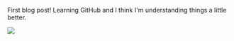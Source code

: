 First blog post! Learning GitHub and I think I'm understanding things a little better.

![](https://i.imgur.com/Wr0mwBJ.jpg)
